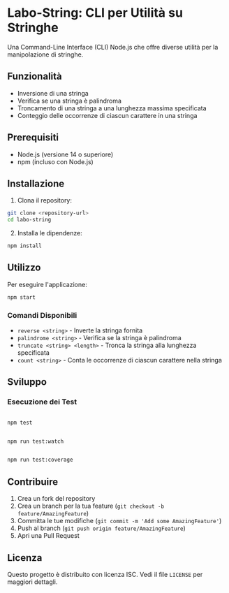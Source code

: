 # Labo-String: CLI per Utilità su Stringhe

Una Command-Line Interface (CLI) Node.js che offre diverse utilità per la manipolazione di stringhe.

## Funzionalità

* Inversione di una stringa
* Verifica se una stringa è palindroma
* Troncamento di una stringa a una lunghezza massima specificata
* Conteggio delle occorrenze di ciascun carattere in una stringa

## Prerequisiti

* Node.js (versione 14 o superiore)
* npm (incluso con Node.js)

## Installazione

1. Clona il repository:
```bash
git clone <repository-url>
cd labo-string
```

2. Installa le dipendenze:
```bash
npm install
```

## Utilizzo

Per eseguire l'applicazione:

```bash
npm start
```

### Comandi Disponibili

* `reverse <string>` - Inverte la stringa fornita
* `palindrome <string>` - Verifica se la stringa è palindroma
* `truncate <string> <length>` - Tronca la stringa alla lunghezza specificata
* `count <string>` - Conta le occorrenze di ciascun carattere nella stringa

## Sviluppo

### Esecuzione dei Test

```bash

npm test


npm run test:watch


npm run test:coverage
```

## Contribuire

1. Crea un fork del repository
2. Crea un branch per la tua feature (`git checkout -b feature/AmazingFeature`)
3. Committa le tue modifiche (`git commit -m 'Add some AmazingFeature'`)
4. Push al branch (`git push origin feature/AmazingFeature`)
5. Apri una Pull Request

## Licenza

Questo progetto è distribuito con licenza ISC. Vedi il file `LICENSE` per maggiori dettagli.